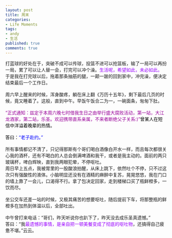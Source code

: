 ```yaml
---
layout: post
title: 周末
categories:
- Life Moments
tags:
- andy
- 生活
published: true
comments: true
---
```

<p><p>打蓝球的好处在于，突破不成可以传球，投篮不进可以抢篮板，输了一局可以再扮一局，累了可以让人替一会，打完可以冲个澡。<font color="#9900ff">生活呢，希望如此，未必如此。</font><br />于是我在打完球以后，拖着那条抽筋的腿，一颠一跛的回到家中，冲完澡，便决定结束最后一个工作日。<br /><br />周六早上醒来的时候，浑身酸疼，躺在床上翻《万历十五年》，剩下最后几页的时候，竟又睡着了。这般，直到中午。早饭午饭合二为一，一碗面条，匆匆下肚。<br /><br /><font color="#990099">“正式通知：兹定于本周六晚七时借我生日之由举行盛大腐败活动，第一站，大江龙酒家，第二站，乐圣。欢迎携带直系亲属，不来者断绝父子关系:)”</font><font color="#000000">曾某人在短信中洋溢着晚辈的热情。<br /><br />答曰：</font><font color="#0000ff">“老子赴约。”<br /><br /></font><font>所有事情都记不清了，只记得那斯有个哥们喝白酒像白开水一样，而且每次都很关心我的酒杯，还有不喝白的人总会倒满啤酒和我干，或者是我主动的。面前的两只玻璃杯，啤白辉映，直到我两眼犯晕，不停呕吐。<br />周日早上五点，我被胃里的一股酸浪拍醒，从床上跳下，依然吐个不停，只不过这次只有强酸性的液体。小脑明显还没有在酒精的麻醉中复苏，晃晃悠悠，我在门口的墙上靠了一会儿，口渴得不行。拿了包决定回家，走到楼梯口买了瓶鲜橙多，一饮而尽。<br /><br />坐公交车还差一站的时候，又极其痛苦的想要呕吐，随后提前下车，将那整瓶的鲜橙多在加热到体温以后，全部吐出。<br /><br />中午曾打来电话：“哥们，昨天听说你也趴下了，昨天没去成乐圣真遗憾。”<br />答曰：“我<font color="#9900ff">最遗憾的事情，是亲自把一顿美餐变成了彻底的呕吐物</font>，还搞得自己疲惫不堪。”云云。</font></p></p>
